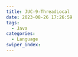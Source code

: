 ```yaml
---
title: JUC-9-ThreadLocal
date: 2023-08-26 17:26:59
tags: 
  - Java
categories: 
  - Language
swiper_index: 
---
```

